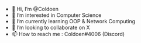 - 👋 Hi, I’m @Coldoen
- 👀 I’m interested in Computer Science 
- 🌱 I’m currently learning OOP & Network Computing 
- 💞️ I’m looking to collaborate on X
- 📫 How to reach me : Coldoen#4006 (Discord)

<!---
Coldoen/Coldoen is a ✨ special ✨ repository because its `README.md` (this file) appears on your GitHub profile.
You can click the Preview link to take a look at your changes.
--->
